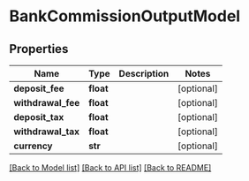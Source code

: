 # BankCommissionOutputModel

## Properties
Name | Type | Description | Notes
------------ | ------------- | ------------- | -------------
**deposit_fee** | **float** |  | [optional] 
**withdrawal_fee** | **float** |  | [optional] 
**deposit_tax** | **float** |  | [optional] 
**withdrawal_tax** | **float** |  | [optional] 
**currency** | **str** |  | [optional] 

[[Back to Model list]](../README.md#documentation-for-models) [[Back to API list]](../README.md#documentation-for-api-endpoints) [[Back to README]](../README.md)

